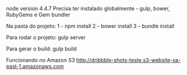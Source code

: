 node version 4.4.7
Precisa ter instalado globalmente - gulp, bower, RubyGems e Gem bundler

Na pasta do projeto:
1 - npm install
2 - bower install
3 - bundle install

Para rodar o projeto:
gulp server

Para gerar o build:
gulp build


Funcionando no Amazon S3
http://dribbble-shots-teste.s3-website-sa-east-1.amazonaws.com
